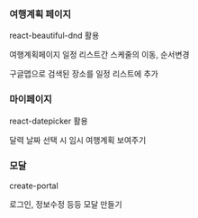 ### 여행계획 페이지

react-beautiful-dnd 활용

여행계획페이지 일정 리스트간 스케줄의 이동, 순서변경

구글맵으로 검색된 장소를 일정 리스트에 추가

### 마이페이지

react-datepicker 활용

달력 날짜 선택 시 임시 여행계획 보여주기

### 모달

create-portal

로그인, 정보수정 등등 모달 만들기